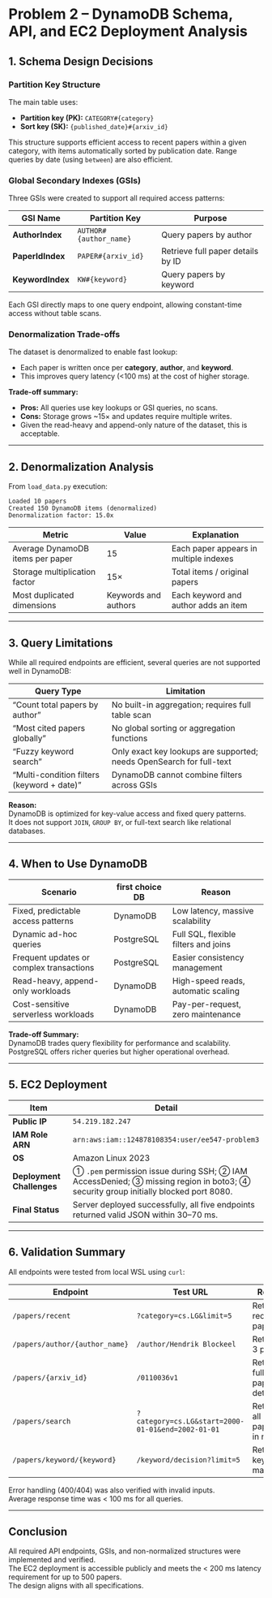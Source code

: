 # Problem 2 – DynamoDB Schema, API, and EC2 Deployment Analysis

## 1. Schema Design Decisions

### Partition Key Structure
The main table uses:
- **Partition key (PK):** `CATEGORY#{category}`
- **Sort key (SK):** `{published_date}#{arxiv_id}`

This structure supports efficient access to recent papers within a given category, with items automatically sorted by publication date. Range queries by date (using `between`) are also efficient.

### Global Secondary Indexes (GSIs)
Three GSIs were created to support all required access patterns:

| GSI Name | Partition Key | Purpose |
|-----------|----------------|----------|
| **AuthorIndex** | `AUTHOR#{author_name}` | Query papers by author |
| **PaperIdIndex** | `PAPER#{arxiv_id}` | Retrieve full paper details by ID |
| **KeywordIndex** | `KW#{keyword}` | Query papers by keyword |

Each GSI directly maps to one query endpoint, allowing constant-time access without table scans.

### Denormalization Trade-offs
The dataset is denormalized to enable fast lookup:
- Each paper is written once per **category**, **author**, and **keyword**.
- This improves query latency (<100 ms) at the cost of higher storage.

**Trade-off summary:**
- **Pros:** All queries use key lookups or GSI queries, no scans.
- **Cons:** Storage grows ~15× and updates require multiple writes.
- Given the read-heavy and append-only nature of the dataset, this is acceptable.

---

## 2. Denormalization Analysis

From `load_data.py` execution:

```
Loaded 10 papers
Created 150 DynamoDB items (denormalized)
Denormalization factor: 15.0x
```

| Metric | Value | Explanation |
|---------|--------|-------------|
| Average DynamoDB items per paper | 15 | Each paper appears in multiple indexes |
| Storage multiplication factor | 15× | Total items / original papers |
| Most duplicated dimensions | Keywords and authors | Each keyword and author adds an item |

---

## 3. Query Limitations

While all required endpoints are efficient, several queries are not supported well in DynamoDB:

| Query Type | Limitation |
|-------------|-------------|
| “Count total papers by author” | No built-in aggregation; requires full table scan |
| “Most cited papers globally” | No global sorting or aggregation functions |
| “Fuzzy keyword search” | Only exact key lookups are supported; needs OpenSearch for full-text |
| “Multi-condition filters (keyword + date)” | DynamoDB cannot combine filters across GSIs |

**Reason:**  
DynamoDB is optimized for key-value access and fixed query patterns.  
It does not support `JOIN`, `GROUP BY`, or full-text search like relational databases.

---

## 4. When to Use DynamoDB

| Scenario | first choice DB | Reason |
|-----------|----------------|--------|
| Fixed, predictable access patterns | DynamoDB | Low latency, massive scalability |
| Dynamic ad-hoc queries | PostgreSQL | Full SQL, flexible filters and joins |
| Frequent updates or complex transactions | PostgreSQL | Easier consistency management |
| Read-heavy, append-only workloads | DynamoDB | High-speed reads, automatic scaling |
| Cost-sensitive serverless workloads | DynamoDB | Pay-per-request, zero maintenance |

**Trade-off Summary:**  
DynamoDB trades query flexibility for performance and scalability.  
PostgreSQL offers richer queries but higher operational overhead.

---

## 5. EC2 Deployment

| Item | Detail |
|------|--------|
| **Public IP** | `54.219.182.247` |
| **IAM Role ARN** | `arn:aws:iam::124878108354:user/ee547-problem3` |
| **OS** | Amazon Linux 2023 |
| **Deployment Challenges** | ① `.pem` permission issue during SSH; ② IAM AccessDenied; ③ missing region in boto3; ④ security group initially blocked port 8080. |
| **Final Status** | Server deployed successfully, all five endpoints returned valid JSON within 30–70 ms. |

---

## 6. Validation Summary

All endpoints were tested from local WSL using `curl`:

| Endpoint | Test URL | Result |
|-----------|-----------|---------|
| `/papers/recent` | `?category=cs.LG&limit=5` | Returned recent papers |
| `/papers/author/{author_name}` | `/author/Hendrik Blockeel` | Returned 3 papers |
| `/papers/{arxiv_id}` | `/0110036v1` | Returned full paper details |
| `/papers/search` | `?category=cs.LG&start=2000-01-01&end=2002-01-01` | Returned all papers in range |
| `/papers/keyword/{keyword}` | `/keyword/decision?limit=5` | Returned keyword matches |

Error handling (400/404) was also verified with invalid inputs.  
Average response time was < 100 ms for all queries.

---

## Conclusion

All required API endpoints, GSIs, and non-normalized structures were implemented and verified.  
The EC2 deployment is accessible publicly and meets the < 200 ms latency requirement for up to 500 papers.  
The design aligns with all specifications.
